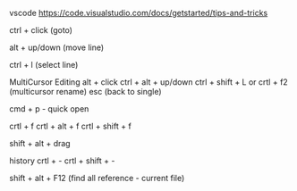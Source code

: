 vscode
https://code.visualstudio.com/docs/getstarted/tips-and-tricks


ctrl + click (goto)

alt + up/down (move line)

ctrl + l (select line)

MultiCursor Editing
alt + click
ctrl + alt + up/down
ctrl + shift + L   or  crtl + f2 (multicursor rename)
esc (back to single)

cmd + p - quick open

crtl + f
crtl + alt + f
crtl + shift + f

shift + alt + drag

history
crtl + -
crtl + shift + -


shift + alt + F12  (find all reference - current file)